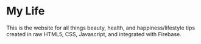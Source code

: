 # My Life

This is the website for all things beauty, health, and happiness/lifestyle tips created in raw HTML5, CSS, Javascript, and integrated with Firebase.
